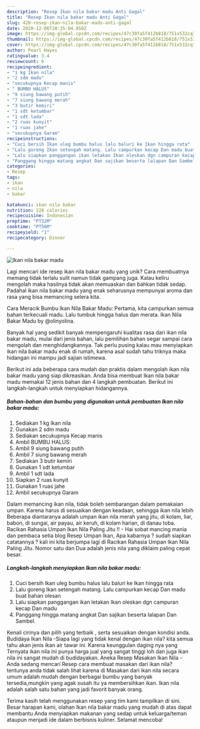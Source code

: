 ```yaml
---
description: "Resep Ikan nila bakar madu Anti Gagal"
title: "Resep Ikan nila bakar madu Anti Gagal"
slug: 420-resep-ikan-nila-bakar-madu-anti-gagal
date: 2020-12-06T20:35:04.850Z
image: https://img-global.cpcdn.com/recipes/47c30fa5f412b818/751x532cq70/ikan-nila-bakar-madu-foto-resep-utama.jpg
thumbnail: https://img-global.cpcdn.com/recipes/47c30fa5f412b818/751x532cq70/ikan-nila-bakar-madu-foto-resep-utama.jpg
cover: https://img-global.cpcdn.com/recipes/47c30fa5f412b818/751x532cq70/ikan-nila-bakar-madu-foto-resep-utama.jpg
author: Pearl Hayes
ratingvalue: 3.4
reviewcount: 6
recipeingredient:
- "1 kg Ikan nila"
- "2 sdm madu"
- "secukupnya Kecap manis"
- " BUMBU HALUS"
- "9 siung bawang putih"
- "7 siung bawang merah"
- "3 butir kemiri"
- "1 sdt ketumbar"
- "1 sdt lada"
- "2 ruas kunyit"
- "1 ruas jahe"
- "secukupnya Garam"
recipeinstructions:
- "Cuci bersih Ikan uleg bumbu halus lalu baluri ke Ikan hingga rata"
- "Lalu goreng Ikan setengah matang. Lalu campurkan kecap Dan madu buat bahan olesan"
- "Lalu siapkan panggangan ikan letakan Ikan oleskan dgn campuran kecap Dan madu"
- "Panggang hingga matang angkat Dan sajikan beserta lalapan Dan Sambel."
categories:
- Resep
tags:
- ikan
- nila
- bakar

katakunci: ikan nila bakar 
nutrition: 228 calories
recipecuisine: Indonesian
preptime: "PT32M"
cooktime: "PT56M"
recipeyield: "1"
recipecategory: Dinner

---
```



![Ikan nila bakar madu](https://img-global.cpcdn.com/recipes/47c30fa5f412b818/751x532cq70/ikan-nila-bakar-madu-foto-resep-utama.jpg)

Lagi mencari ide resep ikan nila bakar madu yang unik? Cara membuatnya memang tidak terlalu sulit namun tidak gampang juga. Kalau keliru mengolah maka hasilnya tidak akan memuaskan dan bahkan tidak sedap. Padahal ikan nila bakar madu yang enak seharusnya mempunyai aroma dan rasa yang bisa memancing selera kita.

Cara Meracik Bumbu Ikan Nila Bakar Madu: Pertama, kita campurkan semua bahan terkecuali madu. Lalu tumbuk hingga halus dan merata. Ikan Nila Bakar Madu by @olinyolina.

Banyak hal yang sedikit banyak mempengaruhi kualitas rasa dari ikan nila bakar madu, mulai dari jenis bahan, lalu pemilihan bahan segar sampai cara mengolah dan menghidangkannya. Tak perlu pusing kalau mau menyiapkan ikan nila bakar madu enak di rumah, karena asal sudah tahu triknya maka hidangan ini mampu jadi sajian istimewa.


Berikut ini ada beberapa cara mudah dan praktis dalam mengolah ikan nila bakar madu yang siap dikreasikan. Anda bisa membuat Ikan nila bakar madu memakai 12 jenis bahan dan 4 langkah pembuatan. Berikut ini langkah-langkah untuk menyiapkan hidangannya.

<!--inarticleads1-->

##### Bahan-bahan dan bumbu yang digunakan untuk pembuatan Ikan nila bakar madu:

1. Sediakan 1 kg Ikan nila
1. Gunakan 2 sdm madu
1. Sediakan secukupnya Kecap manis
1. Ambil  BUMBU HALUS:
1. Ambil 9 siung bawang putih
1. Ambil 7 siung bawang merah
1. Sediakan 3 butir kemiri
1. Gunakan 1 sdt ketumbar
1. Ambil 1 sdt lada
1. Siapkan 2 ruas kunyit
1. Gunakan 1 ruas jahe
1. Ambil secukupnya Garam


Dalam memancing ikan nila, tidak boleh sembarangan dalam pemakaian umpan. Karena harus di sesuaikan dengan keadaan, sehingga ikan nila lebih Beberapa diantaranya adalah umpan ikan nila merah yang jitu, di kolam, liar, babon, di sungai, air payau, air keruh, di kolam harian, di danau toba. Racikan Rahasia Umpan Ikan Nila Paling Jitu !! - Hai sobat mancing mania dan pembaca setia blog Resep Umpan Ikan, Apa kabarnya ? sudah siapkan catatannya ? kali ini kita berjumpa lagi di Racikan Rahasia Umpan Ikan Nila Paling Jitu. Nomor satu dan Dua adalah jenis nila yang diklaim paling cepat besar. 

<!--inarticleads2-->

##### Langkah-langkah menyiapkan Ikan nila bakar madu:

1. Cuci bersih Ikan uleg bumbu halus lalu baluri ke Ikan hingga rata
1. Lalu goreng Ikan setengah matang. Lalu campurkan kecap Dan madu buat bahan olesan
1. Lalu siapkan panggangan ikan letakan Ikan oleskan dgn campuran kecap Dan madu
1. Panggang hingga matang angkat Dan sajikan beserta lalapan Dan Sambel.


Kenali cirinya dan pilih yang terbaik , serta sesuaikan dengan kondisi anda. Budidaya Ikan Nila -Siapa lagi yang tidak kenal dengan ikan nila? kita semua tahu akan jenis ikan air tawar ini. Karena keunggulan daging nya yang Ternyata ikan nila ini punya harga jual yang sangat tinggi loh dan juga ikan nila ini sangat mudah di budidayakan. Aneka Resep Masakan Ikan Nila - Anda sedang mencari Resep cara membuat masakan dari ikan nila? tentunya anda tidak salah lihat karena di Masakan dari ikan nila secara umum adalah mudah dengan berbagai bumbu yang banyak tersedia,mungkin yang agak susah itu ya membersihkan ikan. Ikan nila adalah salah satu bahan yang jadi favorit banyak orang. 

Terima kasih telah menggunakan resep yang tim kami tampilkan di sini. Besar harapan kami, olahan Ikan nila bakar madu yang mudah di atas dapat membantu Anda menyiapkan makanan yang sedap untuk keluarga/teman ataupun menjadi ide dalam berbisnis kuliner. Selamat mencoba!
